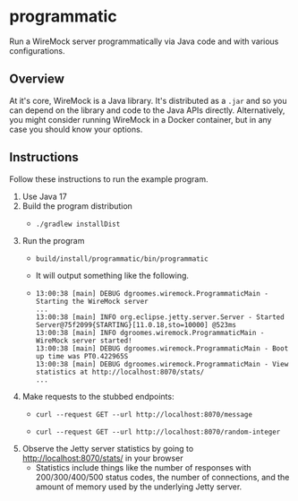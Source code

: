 # programmatic

Run a WireMock server programmatically via Java code and with various configurations.


## Overview

At it's core, WireMock is a Java library. It's distributed as a `.jar` and so you can depend on the library and code to
the Java APIs directly. Alternatively, you might consider running WireMock in a Docker container, but in any case you
should know your options.


## Instructions

Follow these instructions to run the example program.

1. Use Java 17
2. Build the program distribution
    * ```shell
      ./gradlew installDist
      ```
3. Run the program
    * ```shell
      build/install/programmatic/bin/programmatic
      ```
    * It will output something like the following.
    * ```text
      13:00:38 [main] DEBUG dgroomes.wiremock.ProgrammaticMain - Starting the WireMock server
      ...
      13:00:38 [main] INFO org.eclipse.jetty.server.Server - Started Server@75f2099{STARTING}[11.0.18,sto=10000] @523ms
      13:00:38 [main] INFO dgroomes.wiremock.ProgrammaticMain - WireMock server started!
      13:00:38 [main] DEBUG dgroomes.wiremock.ProgrammaticMain - Boot up time was PT0.422965S
      13:00:38 [main] DEBUG dgroomes.wiremock.ProgrammaticMain - View statistics at http://localhost:8070/stats/
      ...
      ```
4. Make requests to the stubbed endpoints:
    * ```shell
      curl --request GET --url http://localhost:8070/message
      ```
    * ```shell
      curl --request GET --url http://localhost:8070/random-integer
      ```
5. Observe the Jetty server statistics by going to <http://localhost:8070/stats/> in your browser
    * Statistics include things like the number of responses with 200/300/400/500 status codes, the number of connections,
      and the amount of memory used by the underlying Jetty server.
